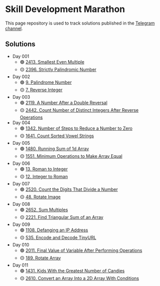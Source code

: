 # Skill Development Marathon

This page repository is used to track solutions published in the [Telegram channel](https://t.me/khamidulla_inoyatov_microblog). 

## Solutions
- Day 001
    - :green_circle: [2413. Smallest Even Multiple](solutions/001.md)
    - :yellow_circle: [2396. Strictly Palindromic Number](solutions/002.md)
- Day 002
    - :green_circle: [9. Palindrome Number](solutions/003.md)
    - :yellow_circle: [7. Reverse Integer](solutions/004.md)
- Day 003
    - :green_circle: [2119. A Number After a Double Reversal](solutions/005.md)
    - :yellow_circle: [2442. Count Number of Distinct Integers After Reverse Operations](solutions/006.md)
- Day 004
    - :green_circle: [1342. Number of Steps to Reduce a Number to Zero](solutions/007.md)
    - :yellow_circle: [1641. Count Sorted Vowel Strings](solutions/008.md)
- Day 005
    - :green_circle: [1480. Running Sum of 1d Array](solutions/009.md)
    - :yellow_circle: [1551. Minimum Operations to Make Array Equal](solutions/010.md)
- Day 006
    - :green_circle: [13. Roman to Integer](solutions/011.md)
    - :yellow_circle: [12. Integer to Roman](solutions/012.md)
- Day 007
    - :green_circle: [2520. Count the Digits That Divide a Number](solutions/013.md)
    - :yellow_circle: [48. Rotate Image](solutions/014.md)
- Day 008
    - :green_circle: [2652. Sum Multiples](solutions/015.md)
    - :yellow_circle: [2221. Find Triangular Sum of an Array](solutions/016.md)
- Day 009
    - :green_circle: [1108. Defanging an IP Address](solutions/017.md)
    - :yellow_circle: [535. Encode and Decode TinyURL](solutions/018.md)
- Day 010
    - :green_circle: [2011. Final Value of Variable After Performing Operations](solutions/019.md)
    - :yellow_circle: [189. Rotate Array](solutions/020.md)
- Day 011
    - :green_circle: [1431. Kids With the Greatest Number of Candies](solutions/021.md)
    - :yellow_circle: [2610. Convert an Array Into a 2D Array With Conditions](solutions/022.md)
